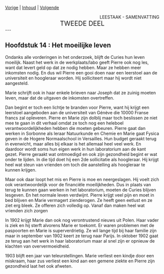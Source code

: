 [Vorige](hfst13_4_jaren_in_de_schuur.md) | [Inhoud](inhoudsopgave.md) | [Volgende](hfst15_een_doctoraat.md)

<div style="text-align: right">LEESTAAK - SAMENVATTING</div>
<div style="font-size:150%;text-align: center">TWEEDE DEEL</div>
---

## Hoofdstuk 14 : Het moeilijke leven

Ondanks alle vorderingen in het onderzoek, blijft de Curies hun leven moeilijk. Naast het werk in de werkplaats/labo geeft Pierre ook nog les, want dat levert geld op dat ze nodig hebben. Maar ze hebben meer inkomsten nodig. En dus wil Pierre een gooi doen naar een leerstoel aan de universiteit en hoogleraar worden. Hij solliciteert maar hij wordt niet aangesteld. 

Marie schrijft ook in haar enkele brieven naar Joseph dat ze zuinig moeten leven, maar dat de uitgaven de inkomsten overtreffen.

Dan begint er toch een lichtje te branden voor Pierre, want hij krijgt een leerstoel aangeboden aan de universiteit van Génève die 10000 Franse francs zal opleveren. Pierre en Marie zijn dolblij maar toch beslissen ze niet mee te gaan in dit verhaal omdat ze toch nog een heleboel verantwoordelijkheden hebben die moeten gebeuren. Pierre gaat dan werken in Sorbonne als leraar Natuurkunde en Chemie en Marie gaat Fysica geven in de Hogere Normaalschool in Versailles. Hun budget geraakt terug in evenwicht, maar alles bij elkaar is het allemaal heel veel werk. En daardoor wordt soms hun eigen werk in hun laboratorium aan de kant gezet. Pierre geraakt wat ontmoedigd en ook zijn gezondheid begint er wat onder te lijden. In die tijd doet hij een 2de sollicitatie als hoogleraar.  Hij krijgt heel wat steun van vrienden om toch die aanstelling als hoogleraar te kunnen krijgen.

Maar ook daar loopt het mis en Pierre is moe en neergeslagen. Hij voelt zich ook verantwoordelijk voor de financiële moeilijkheden.  Dus in plaats van terug te kunnen gaan werken in het laboratorium, moeten de Curies blijven lesgeven. En het normale leven verdwijnt. Pierre krijgt veel pijn en moet in bed blijven en Marie vermagert zienderogen. Ze heeft geen eetlust en ze ziet erg bleek. Ze offeren zich volledig op. Vanaf dan maken heel wat vrienden zich zorgen 

In 1902 krijgt Marie dan ook nog verontrustend nieuws uit Polen. Haar vader is ziek en hij sterft alvorens Marie er toekomt. Er waren problemen met de paspoorten en Marie is superverdrietig. Ze wil lange tijd bij haar familie zijn maar in september van 1902 keert ze terug naar Parijs. In oktober 1902 gaat ze terug aan het werk in haar laboratorium maar al snel zijn er opnieuw de klachten van oververmoeidheid. 

1903 blijft een jaar van teleurstellingen. Marie verliest een kindje door een miskraam, haar zus verliest een kind aan een gemene ziekte en Pierre zijn gezondheid laat het ook afweten.
